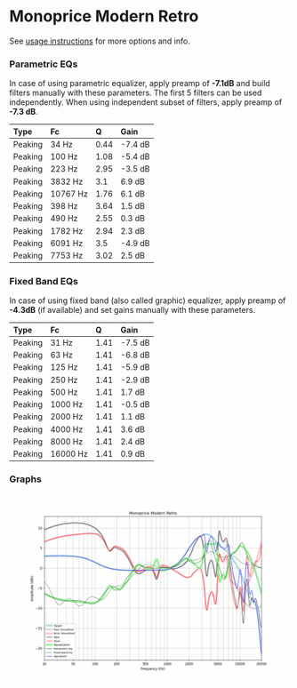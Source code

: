 # Monoprice Modern Retro
See [usage instructions](https://github.com/jaakkopasanen/AutoEq#usage) for more options and info.

### Parametric EQs
In case of using parametric equalizer, apply preamp of **-7.1dB** and build filters manually
with these parameters. The first 5 filters can be used independently.
When using independent subset of filters, apply preamp of **-7.3 dB**.

| Type    | Fc       |    Q | Gain    |
|:--------|:---------|:-----|:--------|
| Peaking | 34 Hz    | 0.44 | -7.4 dB |
| Peaking | 100 Hz   | 1.08 | -5.4 dB |
| Peaking | 223 Hz   | 2.95 | -3.5 dB |
| Peaking | 3832 Hz  | 3.1  | 6.9 dB  |
| Peaking | 10767 Hz | 1.76 | 6.1 dB  |
| Peaking | 398 Hz   | 3.64 | 1.5 dB  |
| Peaking | 490 Hz   | 2.55 | 0.3 dB  |
| Peaking | 1782 Hz  | 2.94 | 2.3 dB  |
| Peaking | 6091 Hz  | 3.5  | -4.9 dB |
| Peaking | 7753 Hz  | 3.02 | 2.5 dB  |

### Fixed Band EQs
In case of using fixed band (also called graphic) equalizer, apply preamp of **-4.3dB**
(if available) and set gains manually with these parameters.

| Type    | Fc       |    Q | Gain    |
|:--------|:---------|:-----|:--------|
| Peaking | 31 Hz    | 1.41 | -7.5 dB |
| Peaking | 63 Hz    | 1.41 | -6.8 dB |
| Peaking | 125 Hz   | 1.41 | -5.9 dB |
| Peaking | 250 Hz   | 1.41 | -2.9 dB |
| Peaking | 500 Hz   | 1.41 | 1.7 dB  |
| Peaking | 1000 Hz  | 1.41 | -0.5 dB |
| Peaking | 2000 Hz  | 1.41 | 1.1 dB  |
| Peaking | 4000 Hz  | 1.41 | 3.6 dB  |
| Peaking | 8000 Hz  | 1.41 | 2.4 dB  |
| Peaking | 16000 Hz | 1.41 | 0.9 dB  |

### Graphs
![](./Monoprice%20Modern%20Retro.png)